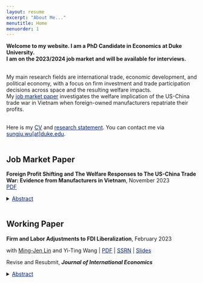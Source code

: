 ```yaml
---
layout: resume
excerpt: "About Me..."
menutitle: Home
menuorder: 1
---
```


**Welcome to my website. I am a PhD Candidate in Economics at Duke University.** <br>
**I am on the 2023/2024 job market and will be available for interviews.** <br> <br>

My main research fields are international trade, economic development, and political economy, with a focus on firm investment and trade participation decisions across space and the resulting welfare impacts. <br>
My <a href="https://sungjuwu.github.io/documents/JMP_sungjuwu.pdf" target="_blank"><span style="color:#012169"><u>job market paper</u></span></a> investigates the welfare implication of the US-China trade war in Vietnam when foreign-owned manufacturers repatriate their profits. <br> <br>

Here is my <a href="https://sungjuwu.github.io/documents/CV_sungjuwu.pdf" target="_blank"><span style="color:#012169"><u>CV</u></span></a> and <a href="https://sungjuwu.github.io/documents/research_statement_sungjuwu.pdf" target="_blank"><span style="color:#012169"><u>research statement</u></span></a>. You can contact me via <a href = "mailto: sungju.wu@duke.edu"><span style="color:#012169"><u>sungju.wu[at]duke.edu</u></span></a>. <br> <br>

## Job Market Paper
**Foreign Profit Shifting and The Welfare Responses to The US-China Trade War: Evidence from Manufacturers in Vietnam**, November 2023 <br>
<a href="https://sungjuwu.github.io/documents/JMP_sungjuwu.pdf" target="_blank"><span style="color:#012169"><u>PDF</u></span></a>
<details>
    <summary><span style="color:#012169"><u>Abstract</u></span></summary><p>This paper studies the welfare implications of the US-China trade war in Vietnam when foreign-owned manufacturers repatriate their profits. Utilizing an enterprise survey in Vietnam, I provide novel evidence that Vietnam's positive responses in input sourcing, product export, and employment in 2017-2019 are driven mainly by foreign-owned manufacturers, especially Chinese manufacturers. To further understand the welfare gains of the trade war episode, I develop and estimate a quantitative model of trade participation with foreign ownership, where foreign-owned manufacturers do not retain their profits in the host country. A foreign demand shock to Vietnam of a magnitude similar to that of the trade war raises the real expenditure in the model by 5 percent, predominantly from an increase in labor income.</p>
</details> <br>

## Working Paper
**Firm and Labor Adjustments to FDI Liberalization**, February 2023 <br>
<p>with <a href="https://economicsatntu.wixsite.com/ming-jen-lin" target="_blank">Ming-Jen Lin</a> and Yi-Ting Wang
    | <a href="https://sungjuwu.github.io/documents/CNFDI_paper.pdf" target="_blank"><span style="color:#012169"><u>PDF</u></span></a>
    | <a href="https://papers.ssrn.com/sol3/papers.cfm?abstract_id=4347657" target="_blank"><span style="color:#012169"><u>SSRN</u></span></a>
    | <a href="https://sungjuwu.github.io/documents/CNFDI_slides.pdf" target="_blank"><span style="color:#012169"><u>Slides</u></span></a> <br></p>
<p>Revise and Resubmit, <em><strong>Journal of International Economics</strong></em></p>
<details>
    <summary><span style="color:#012169"><u>Abstract</u></span></summary><p>This paper studies how liberalizing outward foreign direct investments (FDI) affects manufacturers' engagement in global production and their domestic workers' labor market outcomes. Focusing on a liberalization policy in 2001 by the government of Taiwan that allowed 122 electronic products to be produced in China, we estimate its effect on Taiwanese electronic manufacturers and their domestic workers. Employing a matched difference-in-differences strategy, we find that the manufacturers targeted by the policy were on average 16% more likely to invest in China relative to the non-targeted ones. Correspondingly, the domestic workers initially employed by the targeted manufacturers were on average more likely to change their jobs, stay employed for fewer years, and have lower wages in subsequent years relative to those employed by the non-targeted ones. The worker-level effects of the policy exhibited substantial heterogeneity across the initial wage distribution, with the top-decile workers benefiting and the other workers losing on average.</p>
</details>

